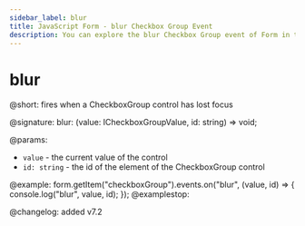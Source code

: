```yaml
---
sidebar_label: blur
title: JavaScript Form - blur Checkbox Group Event 
description: You can explore the blur Checkbox Group event of Form in the documentation of the DHTMLX JavaScript UI library. Browse developer guides and API reference, try out code examples and live demos, and download a free 30-day evaluation version of DHTMLX Suite 7.
---
```


# blur

@short: fires when a CheckboxGroup control has lost focus

@signature: blur: (value: ICheckboxGroupValue, id: string) => void;

@params:
- `value` - the current value of the control
- `id: string` - the id of the element of the CheckboxGroup control

@example:
form.getItem("checkboxGroup").events.on("blur", (value, id) => {
    console.log("blur", value, id);
});
@examplestop:

@changelog: added v7.2
